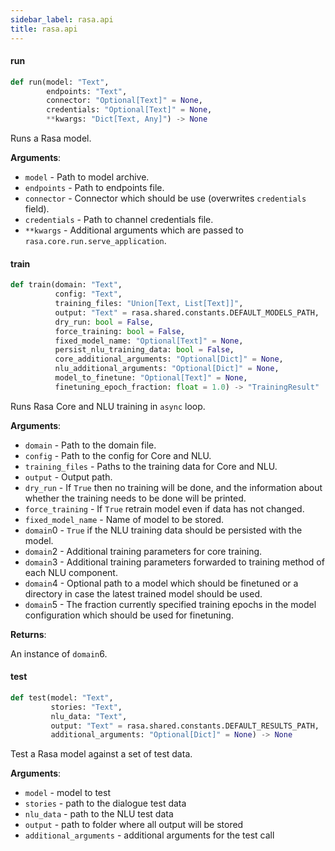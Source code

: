 ```yaml
---
sidebar_label: rasa.api
title: rasa.api
---
```

#### run

```python
def run(model: "Text",
        endpoints: "Text",
        connector: "Optional[Text]" = None,
        credentials: "Optional[Text]" = None,
        **kwargs: "Dict[Text, Any]") -> None
```

Runs a Rasa model.

**Arguments**:

- `model` - Path to model archive.
- `endpoints` - Path to endpoints file.
- `connector` - Connector which should be use (overwrites `credentials`
  field).
- `credentials` - Path to channel credentials file.
- `**kwargs` - Additional arguments which are passed to
  `rasa.core.run.serve_application`.

#### train

```python
def train(domain: "Text",
          config: "Text",
          training_files: "Union[Text, List[Text]]",
          output: "Text" = rasa.shared.constants.DEFAULT_MODELS_PATH,
          dry_run: bool = False,
          force_training: bool = False,
          fixed_model_name: "Optional[Text]" = None,
          persist_nlu_training_data: bool = False,
          core_additional_arguments: "Optional[Dict]" = None,
          nlu_additional_arguments: "Optional[Dict]" = None,
          model_to_finetune: "Optional[Text]" = None,
          finetuning_epoch_fraction: float = 1.0) -> "TrainingResult"
```

Runs Rasa Core and NLU training in `async` loop.

**Arguments**:

- `domain` - Path to the domain file.
- `config` - Path to the config for Core and NLU.
- `training_files` - Paths to the training data for Core and NLU.
- `output` - Output path.
- `dry_run` - If `True` then no training will be done, and the information about
  whether the training needs to be done will be printed.
- `force_training` - If `True` retrain model even if data has not changed.
- `fixed_model_name` - Name of model to be stored.
- `domain`0 - `True` if the NLU training data should be persisted
  with the model.
- `domain`2 - Additional training parameters for core training.
- `domain`3 - Additional training parameters forwarded to training
  method of each NLU component.
- `domain`4 - Optional path to a model which should be finetuned or
  a directory in case the latest trained model should be used.
- `domain`5 - The fraction currently specified training epochs
  in the model configuration which should be used for finetuning.
  

**Returns**:

  An instance of `domain`6.

#### test

```python
def test(model: "Text",
         stories: "Text",
         nlu_data: "Text",
         output: "Text" = rasa.shared.constants.DEFAULT_RESULTS_PATH,
         additional_arguments: "Optional[Dict]" = None) -> None
```

Test a Rasa model against a set of test data.

**Arguments**:

- `model` - model to test
- `stories` - path to the dialogue test data
- `nlu_data` - path to the NLU test data
- `output` - path to folder where all output will be stored
- `additional_arguments` - additional arguments for the test call

